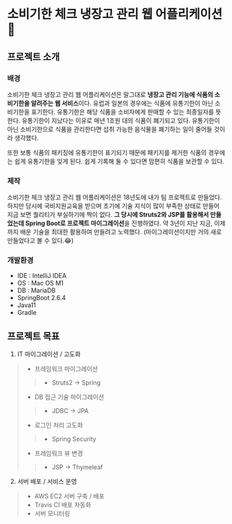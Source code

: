 # 소비기한 체크 냉장고 관리 웹 어플리케이션🧊
## 프로젝트 소개
### 배경
 소비기한 체크 냉장고 관리 웹 어플리케이션은 말그대로 **냉장고 관리 기능에 식품의 소비기한을 알려주는 웹 서비스**이다.
유럽과 일본의 경우에는 식품에 유통기한이 아닌 소비기한을 표기한다. 유통기한은 해당 식품을 소비자에게 판매할 수 있는 최종일자를 뜻한다. 
유통기한이 지났다는 이유로 매년 1조원 대의 식품이 폐기되고 있다. 유통기한이 아닌 소비기한으로 식품을 관리한다면 섭취 가능한 음식물을 
 폐기하는 일이 줄어들 것이라 생각했다.

 또한 보통 식품의 패키징에 유통기한이 표기되기 때문에 패키지를 제거한 식품의 경우에는 쉽게 유통기한을 잊게 된다. 쉽게 기록해 둘 수 있다면
맘편히 식품을 보관할 수 있다.
  
 ### 제작
 소비기한 체크 냉장고 관리 웹 어플리케이션은 18년도에 내가 팀 프로젝트로 만들었다. 하지만 당시에 국비지원교육을 받으며 초기에 기술 지식이
많이 부족한 상태로 만들어 지금 보면 퀄리티가 부실하기에 짝이 없다. **그 당시에 Struts2와 JSP를 활용해서 만들었는데 Spring Boot로 프로젝트 
마이그레이션**을 진행하였다. 약 3년이 지난 지금, 이제까지 배운 기술을 최대한 활용하여 만들려고 노력했다.
(마이그레이션이지만 거의 새로 만들었다고 볼 수 있다.😂)

### 개발환경
- IDE : IntelliJ IDEA
- OS : Mac OS M1
- DB : MariaDB
- SpringBoot 2.6.4
- Java11
- Gradle

## 프로젝트 목표
1. IT 마이그레이션 / 고도화
  > - 프레임워크 마이그레이션 
  >> - Struts2 -> Spring 
  > - DB 접근 기술 마이그레이션
  >> - JDBC -> JPA
  > - 로그인 처리 고도화
  >> - Spring Security
  > - 프레임워크 뷰 변경
  >> - JSP -> Thymeleaf

2. 서버 배포 / 서비스 운영
  > - AWS EC2 서버 구축 / 배포
  > - Travis CI 배포 자동화
  > - 서버 모니터링
